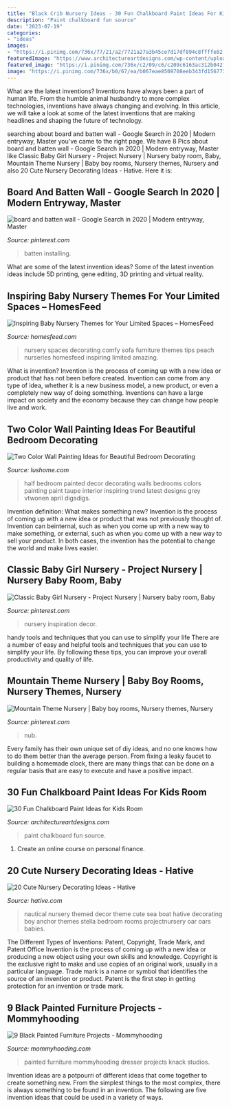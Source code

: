 ```yaml
---
title: "Black Crib Nursery Ideas - 30 Fun Chalkboard Paint Ideas For Kids Room"
description: "Paint chalkboard fun source"
date: "2023-07-19"
categories:
- "ideas"
images:
- "https://i.pinimg.com/736x/77/21/a2/7721a27a3b45ce7d17df894c8ffffe82.jpg"
featuredImage: "https://www.architectureartdesigns.com/wp-content/uploads/2014/01/1612.jpg"
featured_image: "https://i.pinimg.com/736x/c2/09/c6/c209c6163ac312b042f4e85235b8e79b.jpg"
image: "https://i.pinimg.com/736x/b0/67/ea/b067eae8508708eeb343fd1567734104.jpg"
---
```



What are the latest inventions?
Inventions have always been a part of human life. From the humble animal husbandry to more complex technologies, inventions have always changing and evolving. In this article, we will take a look at some of the latest inventions that are making headlines and shaping the future of technology.

	

		
searching about board and batten wall - Google Search in 2020 | Modern entryway, Master you've came to the right page. We have 8 Pics about board and batten wall - Google Search in 2020 | Modern entryway, Master like Classic Baby Girl Nursery - Project Nursery | Nursery baby room, Baby, Mountain Theme Nursery | Baby boy rooms, Nursery themes, Nursery and also 20 Cute Nursery Decorating Ideas - Hative. Here it is:
		
    
## Board And Batten Wall - Google Search In 2020 | Modern Entryway, Master

<img loading=lazy src="https://i.pinimg.com/736x/b0/67/ea/b067eae8508708eeb343fd1567734104.jpg" onerror="this.onerror=null;this.src='https://tse3.mm.bing.net/th?id=OIP.pFHR5dVbjOTw0-sOYjfMrAHaJ3&amp;pid=15.1';" alt="board and batten wall - Google Search in 2020 | Modern entryway, Master">

_Source: pinterest.com_

>batten installing. 

	

What are some of the latest invention ideas?
Some of the latest invention ideas include 5D printing, gene editing, 3D printing and virtual reality.

    
## Inspiring Baby Nursery Themes For Your Limited Spaces – HomesFeed

<img loading=lazy src="http://homesfeed.com/wp-content/uploads/2015/02/amazing-small-baby-nursery-room-with-peach-wallpaper-design-with-amazing-white-sofa-and-interesting-large-white-crib-and-cute-decorative-doll.jpg" onerror="this.onerror=null;this.src='https://tse3.mm.bing.net/th?id=OIP.-MIZ1uQkbXy1Tp3DSGlNVAHaE8&amp;pid=15.1';" alt="Inspiring Baby Nursery Themes for Your Limited Spaces – HomesFeed">

_Source: homesfeed.com_

>nursery spaces decorating comfy sofa furniture themes tips peach nurseries homesfeed inspiring limited amazing. 

	

What is invention?
Invention is the process of coming up with a new idea or product that has not been before created. Invention can come from any type of idea, whether it is a new business model, a new product, or even a completely new way of doing something. Inventions can have a large impact on society and the economy because they can change how people live and work.

    
## Two Color Wall Painting Ideas For Beautiful Bedroom Decorating

<img loading=lazy src="https://www.lushome.com/wp-content/uploads/2016/06/partially-painted-walls-bedroom-decorating-ideas-13.jpg" onerror="this.onerror=null;this.src='https://tse1.mm.bing.net/th?id=OIP.78wbBM5mT7rh3Kn8Q8qvJAHaJ3&amp;pid=15.1';" alt="Two Color Wall Painting Ideas for Beautiful Bedroom Decorating">

_Source: lushome.com_

>half bedroom painted decor decorating walls bedrooms colors painting paint taupe interior inspiring trend latest designs grey vtwonen april digsdigs. 

	

Invention definition: What makes something new?
Invention is the process of coming up with a new idea or product that was not previously thought of. Invention can beinternal, such as when you come up with a new way to make something, or external, such as when you come up with a new way to sell your product. In both cases, the invention has the potential to change the world and make lives easier.

    
## Classic Baby Girl Nursery - Project Nursery | Nursery Baby Room, Baby

<img loading=lazy src="https://i.pinimg.com/736x/77/21/a2/7721a27a3b45ce7d17df894c8ffffe82.jpg" onerror="this.onerror=null;this.src='https://tse3.mm.bing.net/th?id=OIP.eIYWjarU1B5Bfz0siz0H-gHaLH&amp;pid=15.1';" alt="Classic Baby Girl Nursery - Project Nursery | Nursery baby room, Baby">

_Source: pinterest.com_

>nursery inspiration decor. 

	

handy tools and techniques that you can use to simplify your life
There are a number of easy and helpful tools and techniques that you can use to simplify your life. By following these tips, you can improve your overall productivity and quality of life.

    
## Mountain Theme Nursery | Baby Boy Rooms, Nursery Themes, Nursery

<img loading=lazy src="https://i.pinimg.com/736x/c2/09/c6/c209c6163ac312b042f4e85235b8e79b.jpg" onerror="this.onerror=null;this.src='https://tse3.mm.bing.net/th?id=OIP.97f75QTnygyFCo6bXfZfLAHaHp&amp;pid=15.1';" alt="Mountain Theme Nursery | Baby boy rooms, Nursery themes, Nursery">

_Source: pinterest.com_

>nub. 

	

Every family has their own unique set of diy ideas, and no one knows how to do them better than the average person. From fixing a leaky faucet to building a homemade clock, there are many things that can be done on a regular basis that are easy to execute and have a positive impact.

    
## 30 Fun Chalkboard Paint Ideas For Kids Room

<img loading=lazy src="https://www.architectureartdesigns.com/wp-content/uploads/2014/01/1612.jpg" onerror="this.onerror=null;this.src='https://tse4.mm.bing.net/th?id=OIP.EjccIATaFIaPYQyxOwiL6wHaLL&amp;pid=15.1';" alt="30 Fun Chalkboard Paint Ideas for Kids Room">

_Source: architectureartdesigns.com_

>paint chalkboard fun source. 

	

1. Create an online course on personal finance.

    
## 20 Cute Nursery Decorating Ideas - Hative

<img loading=lazy src="http://hative.com/wp-content/uploads/2014/07/nursery-decorating-ideas/2-nautical-baby-girl-nursery.jpg" onerror="this.onerror=null;this.src='https://tse1.mm.bing.net/th?id=OIP.ABX9g5kD0Vs9sHWxfxkPOAHaLH&amp;pid=15.1';" alt="20 Cute Nursery Decorating Ideas - Hative">

_Source: hative.com_

>nautical nursery themed decor theme cute sea boat hative decorating boy anchor themes stella bedroom rooms projectnursery oar oars babies. 

	

The Different Types of Inventions: Patent, Copyright, Trade Mark, and Patent Office
Invention is the process of coming up with a new idea or producing a new object using your own skills and knowledge. Copyright is the exclusive right to make and use copies of an original work, usually in a particular language. Trade mark is a name or symbol that identifies the source of an invention or product. Patent is the first step in getting protection for an invention or trade mark.

    
## 9 Black Painted Furniture Projects - Mommyhooding

<img loading=lazy src="http://www.mommyhooding.com/wp-content/uploads/2018/10/blackdresser3-678x1024.jpg" onerror="this.onerror=null;this.src='https://tse3.mm.bing.net/th?id=OIP.txXPBceMa-x-dm0ZSK1YYAHaLL&amp;pid=15.1';" alt="9 Black Painted Furniture Projects - Mommyhooding">

_Source: mommyhooding.com_

>painted furniture mommyhooding dresser projects knack studios. 

	

Invention ideas are a potpourri of different ideas that come together to create something new. From the simplest things to the most complex, there is always something to be found in an invention. The following are five invention ideas that could be used in a variety of ways.

